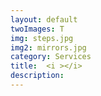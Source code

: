 ```yaml
---
layout: default
twoImages: T
img: steps.jpg
img2: mirrors.jpg
category: Services
title:  <i ></i>
description:
---
```

